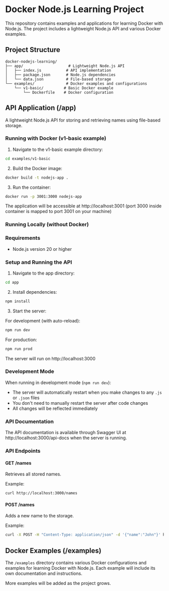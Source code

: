 # Docker Node.js Learning Project

This repository contains examples and applications for learning Docker with Node.js. The project includes a lightweight Node.js API and various Docker examples.

## Project Structure

```
docker-nodejs-learning/
├── app/                    # Lightweight Node.js API
│   ├── index.js           # API implementation
│   ├── package.json       # Node.js dependencies
│   └── data.json          # File-based storage
└── examples/              # Docker examples and configurations
    └── v1-basic/         # Basic Docker example
        └── Dockerfile    # Docker configuration
```

## API Application (/app)

A lightweight Node.js API for storing and retrieving names using file-based storage.

### Running with Docker (v1-basic example)

1. Navigate to the v1-basic example directory:
```bash
cd examples/v1-basic
```

2. Build the Docker image:
```bash
docker build -t nodejs-app .
```

3. Run the container:
```bash
docker run -p 3001:3000 nodejs-app
```

The application will be accessible at http://localhost:3001 (port 3000 inside container is mapped to port 3001 on your machine)

### Running Locally (without Docker)

### Requirements

- Node.js version 20 or higher

### Setup and Running the API

1. Navigate to the app directory:
```bash
cd app
```

2. Install dependencies:
```bash
npm install
```

3. Start the server:

For development (with auto-reload):
```bash
npm run dev
```

For production:
```bash
npm run prod
```

The server will run on http://localhost:3000

### Development Mode

When running in development mode (`npm run dev`):
- The server will automatically restart when you make changes to any `.js` or `.json` files
- You don't need to manually restart the server after code changes
- All changes will be reflected immediately

### API Documentation

The API documentation is available through Swagger UI at http://localhost:3000/api-docs when the server is running.

### API Endpoints

#### GET /names
Retrieves all stored names.

Example:
```bash
curl http://localhost:3000/names
```

#### POST /names
Adds a new name to the storage.

Example:
```bash
curl -X POST -H "Content-Type: application/json" -d '{"name":"John"}' http://localhost:3000/names
```

## Docker Examples (/examples)

The `/examples` directory contains various Docker configurations and examples for learning Docker with Node.js. Each example will include its own documentation and instructions.

More examples will be added as the project grows. 